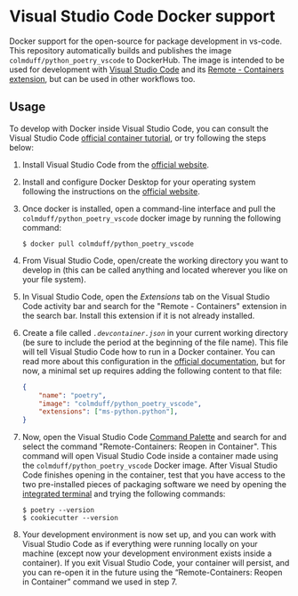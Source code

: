 # Visual Studio Code Docker support

Docker support for the open-source for package development in vs-code. This repository automatically builds and publishes the image `colmduff/python_poetry_vscode` to DockerHub. The image is intended to be used for development with [Visual Studio Code](https://code.visualstudio.com/) and its [Remote - Containers extension](https://code.visualstudio.com/docs/remote/containers), but can be used in other workflows too.

## Usage

To develop with Docker inside Visual Studio Code, you can consult the Visual Studio Code [official container tutorial](https://code.visualstudio.com/docs/remote/containers-tutorial), or try following the steps below:

1. Install Visual Studio Code from the [official website](https://code.visualstudio.com/).
2. Install and configure Docker Desktop for your operating system following the instructions on the [official website](https://www.docker.com/get-started).
3. Once docker is installed, open a command-line interface and pull the `colmduff/python_poetry_vscode` docker image by running the following command:

    ```{prompt} bash \$ auto
    $ docker pull colmduff/python_poetry_vscode
    ```

4. From Visual Studio Code, open/create the working directory you want to develop in (this can be called anything and located wherever you like on your file system).
5. In Visual Studio Code, open the *Extensions* tab on the Visual Studio Code activity bar and search for the "Remote - Containers" extension in the search bar. Install this extension if it is not already installed.
6. Create a file called *`.devcontainer.json`* in your current working directory (be sure to include the period at the beginning of the file name). This file will tell Visual Studio Code how to run in a Docker container. You can read more about this configuration in the [official documentation](https://code.visualstudio.com/docs/remote/create-dev-container), but for now, a minimal set up requires adding the following content to that file:

    ```json
    {
        "name": "poetry",
        "image": "colmduff/python_poetry_vscode",
        "extensions": ["ms-python.python"],
    }
    ```

7. Now, open the Visual Studio Code [Command Palette](https://code.visualstudio.com/docs/getstarted/userinterface#_command-palette) and search for and select the command "Remote-Containers: Reopen in Container". This command will open Visual Studio Code inside a container made using the `colmduff/python_poetry_vscode` Docker image. After Visual Studio Code finishes opening in the container, test that you have access to the two pre-installed pieces of packaging software we need by opening the [integrated terminal](https://code.visualstudio.com/docs/editor/integrated-terminal) and trying the following commands:

    ```{prompt} bash \$ auto
    $ poetry --version
    $ cookiecutter --version
    ```

8. Your development environment is now set up, and you can work with Visual Studio Code as if everything were running locally on your machine (except now your development environment exists inside a container). If you exit Visual Studio Code, your container will persist, and you can re-open it in the future using the “Remote-Containers: Reopen in Container” command we used in step 7.
